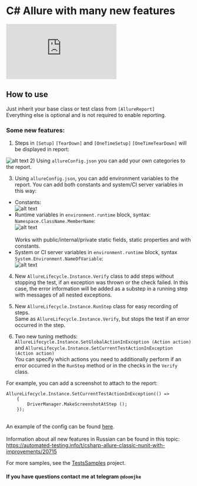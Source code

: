 # C# Allure with many new features
[![nuget](http://flauschig.ch/nubadge.php?id=Noksa.NUnit.Allure)](https://www.nuget.org/packages/Noksa.NUnit.Allure/)

## How to use

Just inherit your base class or test class from `[AllureReport]`<br/>
Everything else is optional and is not required to enable reporting.

### Some new features:
1) Steps in `[Setup]` `[TearDown]` and `[OneTimeSetup]` `[OneTimeTearDown]` will be displayed in report:

![alt text](https://snag.gy/sIhcX4.jpg)
2) Using `allureConfig.json` you can add your own categories to the report.

3) Using `allureConfig.json`, you can add environment variables to the report.
You can add both constants and system/CI server variables in this way:
* Constants:<br/> ![alt text](https://automated-testing.info/uploads/default/original/2X/1/1f114dad16bd8d71dbf17534c0573882a41cac06.png)<br/>
* Runtime variables in `environment.runtime` block, syntax: `Namespace.ClassName.MemberName`:<br/> ![alt text](https://automated-testing.info/uploads/default/optimized/2X/2/241b115c63437a39c63658cd7d5ab8fd1b0c9cbd_1_700x207.png)<br/>
<br/>Works with public/internal/private static fields, static properties and with constants.<br/>
* System or CI server variables in `environment.runtime` block, syntax `System.Environment.NameOfVariable`:<br/>
![alt text](https://automated-testing.info/uploads/default/optimized/2X/3/3cc9515b7bd134f15214b856a4ab5b6c8c74e6ac_1_700x224.png)


4) New `AllureLifecycle.Instance.Verify` class to add steps without stopping the test, if an exception was thrown or the check failed.
In this case, the error information will be added as a substep in a running step with messages of all nested exceptions.

5) New `AllureLifecycle.Instance.RunStep` class for easy recording of steps.<br/> 
Same as `AllureLifecycle.Instance.Verify`, but stops the test if an error occurred in the step.

6) Two new tuning methods:
`AllureLifecycle.Instance.SetGlobalActionInException (Action action)` and `AllureLifecycle.Instance.SetCurrentTestActionInException (Action action)`<br/>
You can specify which actions you need to additionally perform if an error occurred in the `RunStep` method or in the checks in the `Verify` class.<br/>

For example, you can add a screenshot to attach to the report:
```
AllureLifecycle.Instance.SetCurrentTestActionInException(() =>
    {
        DriverManager.MakeScreenshotAtStep ();
    });
```
<br/>An example of the config can be found [here](https://github.com/Noksa/Allure.NUnit/blob/master/Allure/allureConfig.json).
<br/><br/>
Information about all new features in Russian can be found in this topic: https://automated-testing.info/t/csharp-allure-classic-nunit-with-improvements/20715


For more samples, see the [TestsSamples](https://github.com/Noksa/Allure.NUnit/tree/master/TestsSamples) project.

#### If you have questions contact me at telegram `@doomjke`
